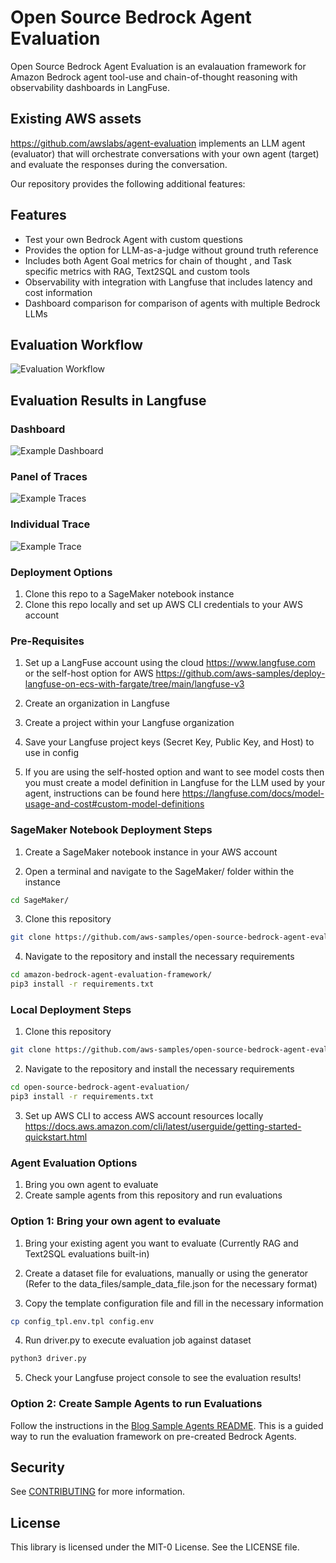 # Open Source Bedrock Agent Evaluation

Open Source Bedrock Agent Evaluation is an evalauation framework for Amazon Bedrock agent tool-use and chain-of-thought reasoning with observability dashboards in LangFuse. 

## Existing AWS assets
https://github.com/awslabs/agent-evaluation implements an LLM agent (evaluator) that will orchestrate conversations with your own agent (target) and evaluate the responses during the conversation.

Our repository provides the following additional features: 

## Features

- Test your own Bedrock Agent with custom questions
- Provides the option for LLM-as-a-judge without ground truth reference
- Includes both Agent Goal metrics for chain of thought , and Task specific metrics with RAG, Text2SQL and custom tools
- Observability with integration with Langfuse that includes latency and cost information
- Dashboard comparison for comparison of agents with multiple Bedrock LLMs

## Evaluation Workflow

![Evaluation Workflow](img/evaluation_workflow.png)

## Evaluation Results in Langfuse

### Dashboard
![Example Dashboard](blog_sample_agents/img/rag_langfuse_dashboard.png)

### Panel of Traces
![Example Traces](blog_sample_agents/img/rag_trace_dashboard.png)

### Individual Trace
![Example Trace](blog_sample_agents/img/rag_trace.png)


### Deployment Options
1. Clone this repo to a SageMaker notebook instance
2. Clone this repo locally and set up AWS CLI credentials to your AWS account

### Pre-Requisites

1. Set up a LangFuse account using the cloud https://www.langfuse.com or the self-host option for AWS https://github.com/aws-samples/deploy-langfuse-on-ecs-with-fargate/tree/main/langfuse-v3

2. Create an organization in Langfuse

3. Create a project within your Langfuse organization

4. Save your Langfuse project keys (Secret Key, Public Key, and Host) to use in config

5. If you are using the self-hosted option and want to see model costs then you must create a model definition in Langfuse for the LLM used by your agent, instructions can be found here https://langfuse.com/docs/model-usage-and-cost#custom-model-definitions

### SageMaker Notebook Deployment Steps

1. Create a SageMaker notebook instance in your AWS account

2. Open a terminal and navigate to the SageMaker/ folder within the instance
```bash
cd SageMaker/
```

3. Clone this repository
```bash
git clone https://github.com/aws-samples/open-source-bedrock-agent-evaluation.git
```

4. Navigate to the repository and install the necessary requirements
```bash
cd amazon-bedrock-agent-evaluation-framework/
pip3 install -r requirements.txt
```

### Local Deployment Steps

1. Clone this repository
```bash
git clone https://github.com/aws-samples/open-source-bedrock-agent-evaluation.git
```

2. Navigate to the repository and install the necessary requirements
```bash
cd open-source-bedrock-agent-evaluation/
pip3 install -r requirements.txt
```

3. Set up AWS CLI to access AWS account resources locally https://docs.aws.amazon.com/cli/latest/userguide/getting-started-quickstart.html


### Agent Evaluation Options
1. Bring you own agent to evaluate
2. Create sample agents from this repository and run evaluations

### Option 1: Bring your own agent to evaluate
1. Bring your existing agent you want to evaluate (Currently RAG and Text2SQL evaluations built-in)
2. Create a dataset file for evaluations, manually or using the generator (Refer to the data_files/sample_data_file.json for the necessary format)

3. Copy the template configuration file and fill in the necessary information
```bash
cp config_tpl.env.tpl config.env
```

4. Run driver.py to execute evaluation job against dataset
```bash
python3 driver.py
```

5. Check your Langfuse project console to see the evaluation results!

### Option 2: Create Sample Agents to run Evaluations
Follow the instructions in the [Blog Sample Agents README](blog_sample_agents/README.MD). This is a guided way to run the evaluation framework on pre-created Bedrock Agents.

## Security

See [CONTRIBUTING](CONTRIBUTING.md#security-issue-notifications) for more information.

## License

This library is licensed under the MIT-0 License. See the LICENSE file.
